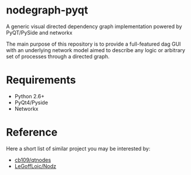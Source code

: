 # nodegraph-pyqt
A generic visual directed dependency graph implementation powered by PyQT/PySide and networkx

The main purpose of this repository is to provide a full-featured dag GUI with an underlying network model aimed to describe any logic or arbitrary set of processes through a directed graph.

# Requirements

* Python 2.6+
* PyQt4/Pyside
* Networkx

# Reference

Here a short list of similar project you may be interested by:
* [cb109/qtnodes](https://github.com/cb109/qtnodes)
* [LeGoffLoic/Nodz](https://github.com/LeGoffLoic/Nodz)
